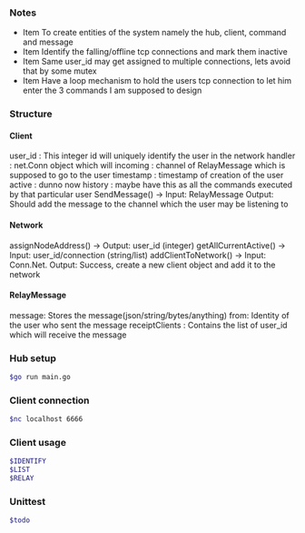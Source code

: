 ### Notes

* Item To create entities of the system namely the hub, client, command and message
* Item Identify the falling/offline tcp connections and mark them inactive
* Item Same user_id may get assigned to multiple connections, lets avoid that by some mutex
* Item Have a loop mechanism to hold the users tcp connection to let him enter the 3 commands I am supposed to design

### Structure

#### Client
user_id		: This integer id will uniquely identify the user in the network
handler		: net.Conn object which will
incoming	: channel of RelayMessage which is supposed to go to the user
timestamp	: timestamp of creation of the user
active      : dunno now
history		: maybe have this as all the commands executed by that particular user
SendMessage() -> Input: RelayMessage Output: Should add the message to the channel which the user may be listening to

#### Network 
assignNodeAddress() -> Output: user_id (integer)
getAllCurrentActive() -> Input: user_id/connection (string/list)
addClientToNetwork() -> Input: Conn.Net. Output: Success, create a new client object and add it to the network 

#### RelayMessage
message: Stores the message(json/string/bytes/anything)
from: Identity of the user who sent the message
receiptClients : Contains the list of user_id which will receive the message

### Hub setup
```bash
$go run main.go
```
### Client connection
```bash
$nc localhost 6666
```
### Client usage
```bash
$IDENTIFY
$LIST
$RELAY
```
### Unittest 
```bash
$todo
```
